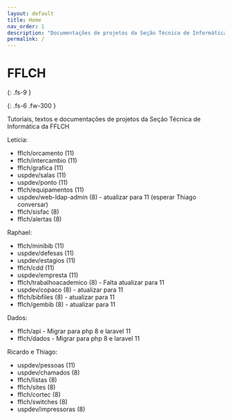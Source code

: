 ```yaml
---
layout: default
title: Home
nav_order: 1
description: "Documentações de projetos da Seção Técnica de Informática da FFLCH"
permalink: /
---
```


# FFLCH 
{: .fs-9 }


{: .fs-6 .fw-300 }

Tutoriais, textos e documentações de projetos da Seção Técnica de Informática da FFLCH

Letícia:

 - fflch/orcamento (11) 
 - fflch/intercambio (11) 
 - fflch/grafica (11)
 - uspdev/salas (11) 
 - uspdev/ponto (11)
 - fflch/equipamentos (11)
 - uspdev/web-ldap-admin (8) - atualizar para 11 (esperar Thiago conversar)
 - fflch/sisfac (8)
 - fflch/alertas (8)

Raphael:

 - fflch/minibib (11)
 - uspdev/defesas (11)
 - uspdev/estagios (11)
 - fflch/cdd (11)
 - uspdev/empresta (11)
 - fflch/trabalhoacademico (8) - Falta atualizar para 11
 - uspdev/copaco (8) - atualizar para 11
 - fflch/bibfiles (8) - atualizar para 11
 - fflch/gembib (8) - atualizar para 11
 
Dados:

 - fflch/api - Migrar para php 8 e laravel 11
 - fflch/dados - Migrar para php 8 e laravel 11
 
Ricardo e Thiago:

 - uspdev/pessoas (11)
 - uspdev/chamados (8)
 - fflch/listas (8)
 - fflch/sites (8)
 - fflch/cortec (8)
 - fflch/switches (8)
 - uspdev/impressoras (8)
 

    



